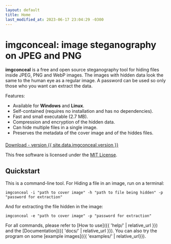 ```yaml
---
layout: default
title: Home
last_modified_at: 2023-06-17 23:04:29 -0300
---
```

# imgconceal: image steganography on JPEG and PNG

**imgconceal** is a free and open source steganography tool for hiding files inside JPEG, PNG and WebP images. The images with hidden data look the same to the human eye as a regular image. A password can be used so only those who you want can extract the data.

Features:
* Available for **Windows** and **Linux**.
* Self-contained (requires no installation and has no dependencies).
* Fast and small executable (2.7 MB).
* Compression and encryption of the hidden data.
* Can hide multiple files in a single image.
* Preserves the metadata of the cover image and of the hiddes files.

<p style="padding-top: 0.5em;">
    <a href="https://github.com/tbpaolini/imgconceal/releases/tag/v{{ site.data.imgconceal.version }}" id="download" title="Get the latest release of imgconceal" rel="external" target="_blank">
    Download - version {{ site.data.imgconceal.version }}
    </a>
</p>

This free software is licensed under the <a href="https://github.com/tbpaolini/imgconceal/blob/master/License.txt" rel="license" target="_blank">MIT License</a>.

## Quickstart

This is a command-line tool. For Hiding a file in an image, run on a terminal:
```shell
imgconceal -i "path to cover image" -h "path to file being hidden" -p "password for extraction"
```
And for extracting the file hidden in the image:
```shell
imgconceal -e "path to cover image" -p "password for extraction"
```

For all commands, please refer to [How to use]({{ 'help/' | relative_url }}) and the [Documentation]({{ 'docs/' | relative_url }}). You can also try the program on some [example images]({{ 'examples/' | relative_url}}).
